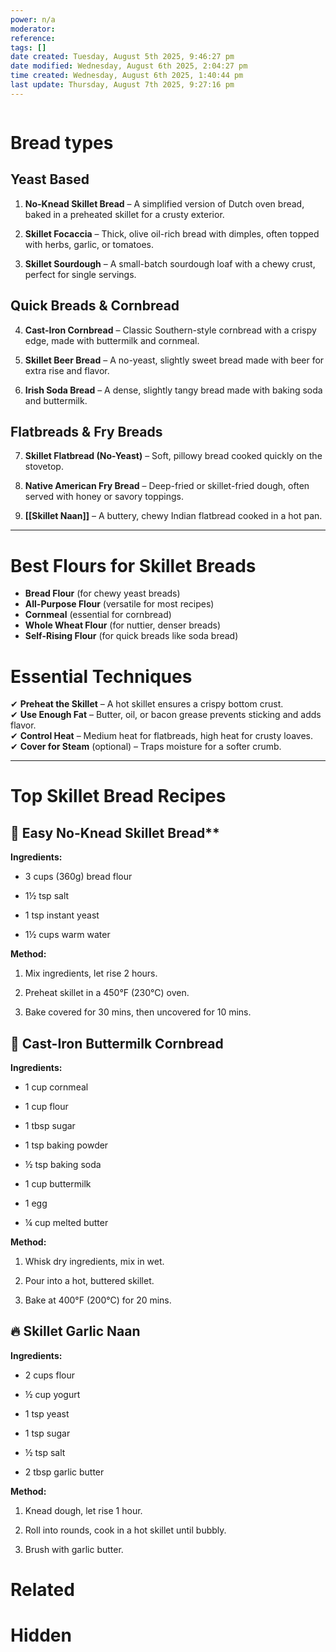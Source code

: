```yaml
---
power: n/a
moderator: 
reference: 
tags: []
date created: Tuesday, August 5th 2025, 9:46:27 pm
date modified: Wednesday, August 6th 2025, 2:04:27 pm
time created: Wednesday, August 6th 2025, 1:40:44 pm
last update: Thursday, August 7th 2025, 9:27:16 pm
---
```

```table-of-contents
```
# Bread types

## Yeast Based

1. **No-Knead Skillet Bread** – A simplified version of Dutch oven bread, baked in a preheated skillet for a crusty exterior.
    
2. **Skillet Focaccia** – Thick, olive oil-rich bread with dimples, often topped with herbs, garlic, or tomatoes.
    
3. **Skillet Sourdough** – A small-batch sourdough loaf with a chewy crust, perfect for single servings.
    

## Quick Breads & Cornbread

4. **Cast-Iron Cornbread** – Classic Southern-style cornbread with a crispy edge, made with buttermilk and cornmeal.
    
5. **Skillet Beer Bread** – A no-yeast, slightly sweet bread made with beer for extra rise and flavor.
    
6. **Irish Soda Bread** – A dense, slightly tangy bread made with baking soda and buttermilk.
    

## Flatbreads & Fry Breads

7. **Skillet Flatbread (No-Yeast)** – Soft, pillowy bread cooked quickly on the stovetop.
    
8. **Native American Fry Bread** – Deep-fried or skillet-fried dough, often served with honey or savory toppings.
    
9. **[[Skillet Naan]]** – A buttery, chewy Indian flatbread cooked in a hot pan.
    

---

# Best Flours for Skillet Breads

- **Bread Flour** (for chewy yeast breads)
- **All-Purpose Flour** (versatile for most recipes)
- **Cornmeal** (essential for cornbread)
- **Whole Wheat Flour** (for nuttier, denser breads)    
- **Self-Rising Flour** (for quick breads like soda bread)
# Essential Techniques

✔ **Preheat the Skillet** – A hot skillet ensures a crispy bottom crust.  
✔ **Use Enough Fat** – Butter, oil, or bacon grease prevents sticking and adds flavor.  
✔ **Control Heat** – Medium heat for flatbreads, high heat for crusty loaves.  
✔ **Cover for Steam** (optional) – Traps moisture for a softer crumb.

---

# Top Skillet Bread Recipes

## 🍞 Easy No-Knead Skillet Bread**

**Ingredients:**

- 3 cups (360g) bread flour
    
- 1½ tsp salt
    
- 1 tsp instant yeast
    
- 1½ cups warm water
    

**Method:**

1. Mix ingredients, let rise 2 hours.
    
2. Preheat skillet in a 450°F (230°C) oven.
    
3. Bake covered for 30 mins, then uncovered for 10 mins.
    

## **🌽 Cast-Iron Buttermilk Cornbread**

**Ingredients:**

- 1 cup cornmeal
    
- 1 cup flour
    
- 1 tbsp sugar
    
- 1 tsp baking powder
    
- ½ tsp baking soda
    
- 1 cup buttermilk
    
- 1 egg
    
- ¼ cup melted butter
    

**Method:**

1. Whisk dry ingredients, mix in wet.
    
2. Pour into a hot, buttered skillet.
    
3. Bake at 400°F (200°C) for 20 mins.
    

## **🔥 Skillet Garlic Naan**

**Ingredients:**

- 2 cups flour
    
- ½ cup yogurt
    
- 1 tsp yeast
    
- 1 tsp sugar
    
- ½ tsp salt
    
- 2 tbsp garlic butter
    

**Method:**

1. Knead dough, let rise 1 hour.
    
2. Roll into rounds, cook in a hot skillet until bubbly.
    
3. Brush with garlic butter.
# Related

# Hidden